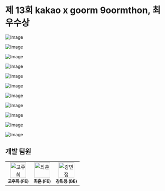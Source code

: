 # 제 13회 kakao x goorm 9oormthon, 최우수상


![Image](https://github.com/user-attachments/assets/e3e41b8e-7083-4008-a51e-07a6aa163db8)

![Image](https://github.com/user-attachments/assets/0ab4980d-697c-40ae-919b-eb1adae689b2)

![Image](https://github.com/user-attachments/assets/4c70d246-7bc7-4ff5-aaf7-12eb1ecb3111)

![Image](https://github.com/user-attachments/assets/a745d536-8a62-4afc-ad8f-6bd66cd7daf8)

![Image](https://github.com/user-attachments/assets/e89cf2ee-5580-40be-86e3-fb4c1d61d2a9)

![Image](https://github.com/user-attachments/assets/d859da5d-f91f-4f07-b5ed-2fb5dc93b293)

![Image](https://github.com/user-attachments/assets/f576f21b-5658-4ec3-bb0c-ad83e9955b35)

![Image](https://github.com/user-attachments/assets/99ee6e29-f06f-4fbf-b5ce-b192cfe0c7a6)

![Image](https://github.com/user-attachments/assets/90b3f177-0c11-4ec1-b2f5-6779caf8c884)

![Image](https://github.com/user-attachments/assets/3490f982-2162-425a-8e76-1e46505d5d8f)

![Image](https://github.com/user-attachments/assets/aaa92f51-0527-48c5-a2c9-c4d5eda3c982)

## 개발 팀원
<table>
  <tbody>
    <tr>
      <td align="center"><a href="https://github.com/zuitopia"><img src="https://github.com/user-attachments/assets/4b4d97bb-0599-447c-ad0f-c0ff47a977ce" width="50px;" alt="고주희"/><br /><sub><b> 고주희 (FE) </b></sub></a><br /></td>
      <td align="center"><a href="https://github.com/hoon-hoon"><img src="https://github.com/user-attachments/assets/7db35390-b5e4-408e-a6a2-3daf77d504a3" width="50px;" alt="최훈"/><br /><sub><b> 최훈 (FE) </b></sub></a><br /></td>
      <td align="center"><a href="https://github.com/mjkang4416"><img src="https://github.com/user-attachments/assets/601bde86-bdcd-4173-9b19-d07e34732f8c" width="50px;" alt="강민정"/><br /><sub><b> 강민정 (BE) </b></sub></a><br /></td>
    </tr>
  </tbody>
</table>



